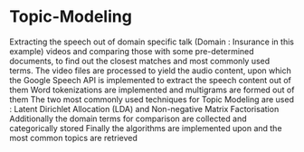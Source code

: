 # Topic-Modeling
Extracting the speech out of domain specific talk (Domain : Insurance in this example) videos and comparing those with some pre-determined documents, to find out the closest matches and most commonly used terms.
The video files are processed to yield the audio content, upon which the Google Speech API is implemented to extract the speech content out of them
Word tokenizations are implemented and multigrams are formed out of them
The two most commonly used techniques for Topic Modeling are used : Latent Dirichlet Allocation (LDA) and Non-negative Matrix Factorisation
Additionally the domain terms for comparison are collected and categorically stored
Finally the algorithms are implemented upon and the most common topics are retrieved
